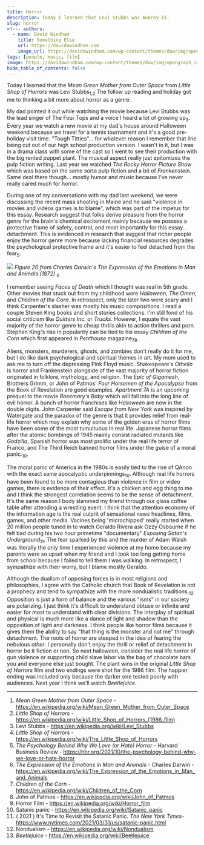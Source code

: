 ```yaml
---
title: Horror
description: Today I learned that Levi Stubbs was Audrey II. 
slug: horror
<!--- authors:
  - name: David Windham
    title: Something Else
    url: https://davidawindham.com
    image_url: https://davidawindham.com/wp-content/themes/daw/img/opengraph_image.jpg -->
tags: [people, music, film]
image: https://davidawindham.com/wp-content/themes/daw/img/opengraph_image.jpg
hide_table_of_contents: false
---
```


Today I learned that the _Mean Green Mother from Outer Space_ from _Little Shop of Horrors_  was Levi Stubbs<sub>1,2</sub> The follow up reading and holiday got me to thinking a bit more about horror as a genre.

<!--truncate-->

My dad pointed it out while watching the movie because Levi Stubbs was the lead singer of The Four Tops and a voice I heard a lot of growing up<sub>3</sub>. Every year we watch a new movie at my dad's house around Halloween weekend because we travel for a tennis tournament and it's a good pre-holiday visit time. "Tough Titties"... for whatever reason I remember that line being cut out of our high school production version. I wasn't in it, but I was in a drama class with some of the cast so I went to see their production with the big rented puppet plant. The musical aspect really just epitomizes the pulp fiction writing. Last year we watched _The Rocky Horror Picture Show_ which was based on the same sorta pulp fiction and a bit of _Frankenstein_. Same deal there though... mostly humor and music because I've never really cared much for horror. 

During one of my conversations with my dad last weekend, we were discussing the recent mass shooting in Maine and he said "violence in movies and videos games is to blame", which was part of the impetus for this essay. Research suggest that folks derive pleasure from the horror genre for the brain's chemical excitement mainly because we possess a protective frame of safety, control, and most importantly for this essay... detachment. This is evidenced in research that suggest that richer people enjoy the horror genre more because lacking financial resources degrades the psychological protective frame and it's easier to feel detached from the fear<sub>5</sub>.

![](/img/horror.jpg)
*Figure 20 from Charles Darwin's The Expression of the Emotions in Man and Animals (1872)* <sub>6</sub>

I remember seeing _Faces of Death_ which I thought was real in 5th grade. Other movies that stuck out from my childhood were _Halloween_, _The Omen_, and _Children of the Corn_. In retrospect, only the later two were scary and I think Carpenter's slasher was mostly his music compositions. I read a couple Steven King books and short stories collections. I'm still fond of his social criticism like _Quitters Inc._ or _Trucks_. However, I equate the vast majority of the horror genre to cheap thrills akin to action thrillers and porn. Stephen King's rise in popularity can be tied to his essay _Children of the Corn_ which first appeared in _Penthouse_ magazine<sub>7</sub><sub>8</sub>. 

Aliens, monsters, murderers, ghosts, and zombies don't really do it for me, but I do like dark psychological and spiritual themes in art. My mom used to ask me to turn off the depressing Pink Floyd music. Shakespeare's _Othello_ is horror and Frankenstein alongside of the vast majority of horror fiction originated in folklore, mythology, and religion. The _Epic of Gigamesh_, Brothers Grimm, or John of Patmos' _Four Horsemen of the Apocalypse_ from the Book of Revelation are good examples. _Apartment 7A_ is an upcoming prequel to the movie _Rosemary's Baby_ which will fall into the long line of evil horror. A bunch of horror franchises like _Halloween_ are now in the double digits. John Carpenter said _Escape from New York_ was inspired by Watergate and the paradox of the genre is that it provides relief from real-life horror which may explain why some of the golden eras of horror films have been some of the most tumultuous in real life. Japanese horror films after the atomic bombings of 1945 mainly consist radiated mutants like _Godzilla_, Spanish horror was most prolific under the real life terror of Franco, and The Third Reich banned horror films under the guise of a moral panic.<sub>10</sub>.

The moral panic of America in the 1980s is easily tied to the rise of QAnon with the exact same apocalyptic underpinnings<sub>10</sub>. Although real life horrors have been found to be more contagious than violence in film or video games, there is evidence of their effect. It's a chicken and egg thing to me and I think the strongest correlation seems to be the sense of detachment. It's the same reason I body slammed my friend through our glass coffee table after attending a wrestling event. I think that the attention economy of the information age is the real culprit of sensational news headlines, films, games, and other media. Vacines being 'microchipped' really started when 20 million people tuned in to watch Geraldo Rivera ask Ozzy Osbourne if he felt bad during his two hour primetime "documentary" _Exposing Satan's Underground_<sub>11</sub>. The fear sparked by this and the murder of Adam Walsh was literally the only time I experienced violence at my home because my parents were so upset when my friend and I took too long getting home from school because I failed to tell them I was walking. In retrospect, I sympathize with their worry, but I blame mostly Geraldo.

Although the dualism of opposing forces is in most religions and philosophies, I agree with the Catholic church that Book of Revelation is not a prophecy and tend to sympathize with the more nondualistic traditions.<sub>12</sub> Opposition is just a form of balance and the various "isms" in our society are polarizing. I just think it's difficult to understand obtuse or infinite and easier for most to understand with clear divisions. The interplay of spiritual and physical is much more like a dance of light and shadow than the opposition of light and darkness. I think people like horror films because it gives them the ability to say "that thing is the monster and not me" through detachment. The roots of horror are steeped in the idea of fearing the nebulous _other_. I personally don't enjoy the thrill or relief of detachment in horror be it fiction or non. So next halloween, consider the real life horror of gun violence or supporting child slave labor via the bag of chocolate bars you and everyone else just bought. The plant wins in the original _Little Shop of Horrors_ film and two endings were shot for the 1986 film. The happier ending was included only because the darker one tested poorly with audiences. Next year I think we'll watch _Beetlejuice_. 

---

1. _Mean Green Mother from Outer Space_ - <https://en.wikipedia.org/wiki/Mean_Green_Mother_from_Outer_Space>
2. _Little Shop of Horrors_ - <https://en.wikipedia.org/wiki/Little_Shop_of_Horrors_(1986_film)>
3. Levi Stubbs - <https://en.wikipedia.org/wiki/Levi_Stubbs>
4. _Little Shop of Horrors_ - <https://en.wikipedia.org/wiki/The_Little_Shop_of_Horrors>
5. _The Psychology Behind Why We Love (or Hate) Horror_ - Harvard Business Review - <https://hbr.org/2021/10/the-psychology-behind-why-we-love-or-hate-horror>
6. _The Expression of the Emotions in Man and Animals_ - Charles Darwin - <https://en.wikipedia.org/wiki/The_Expression_of_the_Emotions_in_Man_and_Animals>
7. _Children of the Corn_ - <https://en.wikipedia.org/wiki/Children_of_the_Corn>
8. John of Patmos - <https://en.wikipedia.org/wiki/John_of_Patmos>
9. Horror Film - <https://en.wikipedia.org/wiki/Horror_film>
10. Satanic panic - <https://en.wikipedia.org/wiki/Satanic_panic>
11. ( 2021 ) It's Time to Revisit the Satanic Panic. _The New York Times_- <https://www.nytimes.com/2021/03/31/us/satanic-panic.html>
12. Nondualism - <https://en.wikipedia.org/wiki/Nondualism>
11. _Beetlejuice_ - <https://en.wikipedia.org/wiki/Beetlejuice>
